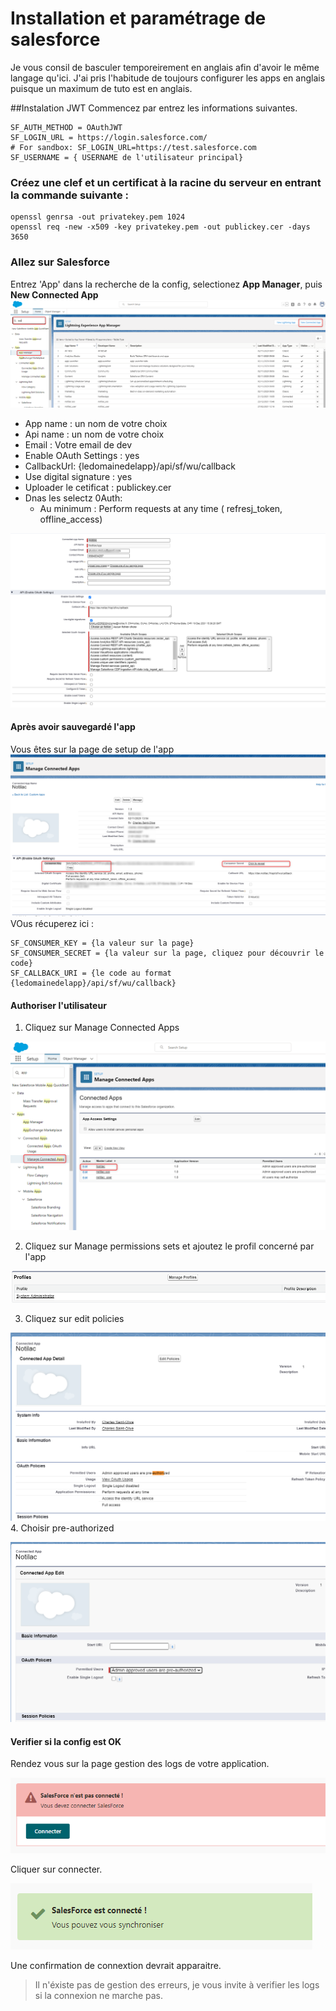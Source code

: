 # Installation et paramétrage de salesforce

Je vous consil de basculer temporeirement en anglais afin d'avoir le même langage qu'ici. J'ai pris l'habitude de toujours configurer les apps en anglais puisque un maximum de tuto est en anglais. 

##Instalation JWT
Commencez par entrez les informations suivantes. 
```
SF_AUTH_METHOD = OAuthJWT
SF_LOGIN_URL = https://login.salesforce.com/
# For sandbox: SF_LOGIN_URL=https://test.salesforce.com
SF_USERNAME = { USERNAME de l'utilisateur principal} 
```
### Créez une clef et un certificat à la racine du serveur en entrant la commande suivante :
```
openssl genrsa -out privatekey.pem 1024
openssl req -new -x509 -key privatekey.pem -out publickey.cer -days 3650
```
### Allez sur Salesforce
Entrez 'App' dans la recherche de la config, selectionez **App Manager**, puis **New Connected App**
![](../assets/docs_images/2022-01-21-17-38-33.png)

* App name : un nom de votre choix
* Api name : un nom de votre choix
* Email : Votre email de dev
* Enable OAuth Settings : yes
* CallbackUrl: {ledomainedelapp}/api/sf/wu/callback
* Use digital signature : yes
* Uploader le cetificat : publickey.cer
* Dnas les selectz 0Auth:
  * Au  minimum : Perform requests at any time ( refresj_token, offline_access)


![](../assets/docs_images/2022-01-21-17-46-28.png)

#### Après avoir sauvegardé l'app
Vous êtes sur la page de setup de l'app
![](../assets/docs_images/2022-01-21-17-53-28.png)
VOus récuperez ici : 
```
SF_CONSUMER_KEY = {la valeur sur la page}
SF_CONSUMER_SECRET = {la valeur sur la page, cliquez pour découvrir le code}
SF_CALLBACK_URI = {le code au format {ledomainedelapp}/api/sf/wu/callback}
```
#### Authoriser l'utilisateur
1. Cliquez sur Manage Connected Apps 
   
![](../assets/docs_images/2022-01-21-17-58-20.png)

2. Cliquez sur Manage permissions sets et ajoutez le profil concerné par l'app 
   
![](../assets/docs_images/2022-01-21-17-59-15.png)

3. Cliquez sur edit policies 
  
![](../assets/docs_images/2022-01-21-18-06-40.png)
4. Choisir pre-authorized 
   
![](../assets/docs_images/2022-01-21-18-07-23.png)

#### Verifier si la config est OK
Rendez vous sur la page gestion des logs de votre application. 

![](../assets/docs_images/2022-01-22-09-59-00.png)

Cliquer sur connecter. 


![](../assets/docs_images/2022-01-22-10-20-20.png)

Une confirmation de connextion devrait apparaitre.

> Il n'éxiste pas de gestion des erreurs, je vous invite à verifier les logs si la connexion ne marche pas.